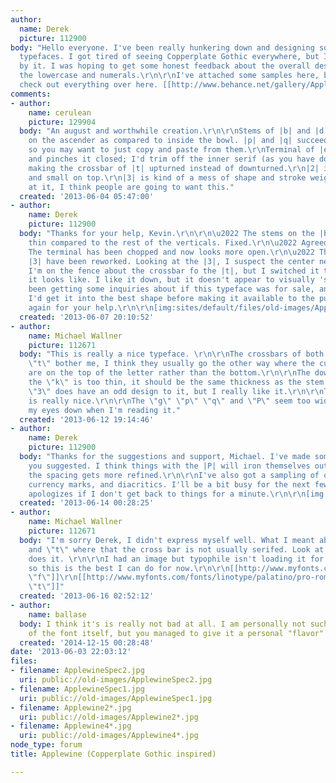 ```yaml
---
author:
  name: Derek
  picture: 112900
body: "Hello everyone. I've been really hunkering down and designing some of my first
  typefaces. I got tired of seeing Copperplate Gothic everywhere, but I also got inspired
  by it. I was hoping to get some honest feedback about the overall design, especially
  the lowercase and numerals.\r\n\r\nI've attached some samples here, but you can
  check out everything over here. [[http://www.behance.net/gallery/Applewine-Typeface/5688095]]"
comments:
- author:
    name: cerulean
    picture: 129904
  body: "An august and worthwhile creation.\r\n\r\nStems of |b| and |d| are light
    on the ascender as compared to inside the bowl. |p| and |q| succeed with the reverse
    so you may want to just copy and paste from them.\r\nTerminal of |e| is too prominent
    and pinches it closed; I'd trim off the inner serif (as you have done with |5|).\r\nConsider
    making the crossbar of |t| upturned instead of downturned.\r\n|2| is unbalanced
    and small on top.\r\n|3| is kind of a mess of shape and stroke weight.\r\n\r\nKeep
    at it, I think people are going to want this."
  created: '2013-06-04 05:47:00'
- author:
    name: Derek
    picture: 112900
  body: "Thanks for your help, Kevin.\r\n\r\n\u2022 The stems on the |b| and |d| <em>were</em>
    thin compared to the rest of the verticals. Fixed.\r\n\u2022 Agreed on the |e|.
    The terminal has been chopped and now looks more open.\r\n\u2022 The |2| and the
    |3| have been reworked. Looking at the |3|, I suspect the center needs more weight.\r\n\u2022
    I'm on the fence about the crossbar fo the |t|, but I switched it to see what
    it looks like. I like it down, but it doesn't appear to visually 'sag' anymore.\r\n\r\nI've
    been getting some inquiries about if this typeface was for sale, and I thought
    I'd get it into the best shape before making it available to the public. Thanks
    again for your help.\r\n\r\n[img:sites/default/files/old-images/ApplewineSpec5_4700.jpg]"
  created: '2013-06-07 20:10:52'
- author:
    name: Michael Wallner
    picture: 112671
  body: "This is really a nice typeface. \r\n\r\nThe crossbars of both the \"f\" and
    \"t\" bother me, I think they usually go the other way where the curve or slope
    are on the top of the letter rather than the bottom.\r\n\r\nThe down stroke of
    the \"k\" is too thin, it should be the same thickness as the stem.\r\n\r\nThe
    \"3\" does have an odd design to it, but I really like it.\r\n\r\nThe new \"2\"
    is really nice.\r\n\r\nThe \"g\" \"p\" \"q\" and \"P\" seem too wide, they slow
    my eyes down when I'm reading it."
  created: '2013-06-12 19:14:46'
- author:
    name: Derek
    picture: 112900
  body: "Thanks for the suggestions and support, Michael. I've made some of the changes
    you suggested. I think things with the |P| will iron themselves out a bit when
    the spacing gets more refined.\r\n\r\nI've also got a sampling of other some punctuation,
    currency marks, and diacritics. I'll be a bit busy for the next few weeks, so
    apologizes if I don't get back to things for a minute.\r\n\r\n[img:sites/default/files/old-images/ApplewineSpec1_3447.png]\r\n[img:sites/default/files/old-images/ApplewineSpec2_5858.png]"
  created: '2013-06-14 00:28:25'
- author:
    name: Michael Wallner
    picture: 112671
  body: "I'm sorry Derek, I didn't express myself well. What I meant about the \"f\"
    and \"t\" where that the cross bar is not usually serifed. Look at how Palatino
    does it. \r\n\r\nI had an image but typophile isn't loading it for some reason
    so this is the best I can do for now.\r\n\r\n[[http://www.myfonts.com/fonts/linotype/palatino/pro-roman/glyphs.html#glyphs/535782/73|Palatino
    \"f\"]]\r\n[[http://www.myfonts.com/fonts/linotype/palatino/pro-roman/glyphs.html#glyphs/535782/87|Palatino
    \"t\"]]"
  created: '2013-06-16 02:52:12'
- author:
    name: ballase
  body: I think it's is really not bad at all. I am personally not such a big fan
    of the font itself, but you managed to give it a personal "flavor". http://www.norgesautomaten.cc
  created: '2014-12-15 00:28:48'
date: '2013-06-03 22:03:12'
files:
- filename: ApplewineSpec2.jpg
  uri: public://old-images/ApplewineSpec2.jpg
- filename: ApplewineSpec1.jpg
  uri: public://old-images/ApplewineSpec1.jpg
- filename: Applewine2*.jpg
  uri: public://old-images/Applewine2*.jpg
- filename: Applewine4*.jpg
  uri: public://old-images/Applewine4*.jpg
node_type: forum
title: Applewine (Copperplate Gothic inspired)

---
```

